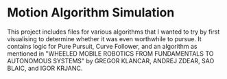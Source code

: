 # Motion Algorithm Simulation

This project includes files for various algorithms that I wanted to try by first visualising to determine whether it was even worthwhile to pursue. It contains logic for Pure Pursuit, Curve Follower, and an algorithm as mentioned in "WHEELED MOBILE ROBOTICS FROM FUNDAMENTALS TO AUTONOMOUS SYSTEMS" by GREGOR KLANCAR, ANDREJ ZDEAR, SAO BLAIC, and IGOR KRJANC.


